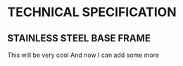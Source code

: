 # TECHNICAL SPECIFICATION
## STAINLESS STEEL BASE FRAME
This will be very cool
And now I can add some more
